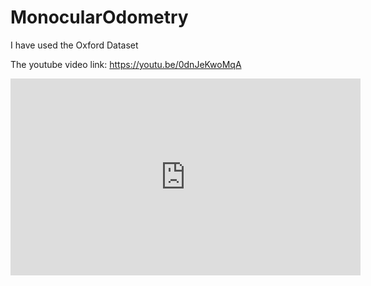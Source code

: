# MonocularOdometry

I have used the Oxford Dataset

The youtube video link: https://youtu.be/0dnJeKwoMqA


<iframe width="560" height="315" src="https://www.youtube.com/embed/0dnJeKwoMqA" title="YouTube video player" frameborder="0" allow="accelerometer; autoplay; clipboard-write; encrypted-media; gyroscope; picture-in-picture" allowfullscreen></iframe>
